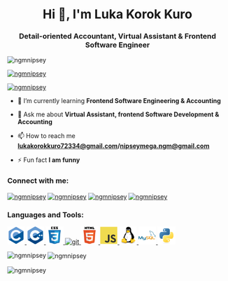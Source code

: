 <h1 align="center">Hi 👋, I'm Luka Korok Kuro</h1>
<h3 align="center">Detail-oriented Accountant, Virtual Assistant & Frontend Software Engineer</h3>

<p align="left"> <img src="https://komarev.com/ghpvc/?username=ngmnipsey&label=Profile%20views&color=0e75b6&style=flat" alt="ngmnipsey" /> </p>

<p align="left"> <a href="https://github.com/ryo-ma/github-profile-trophy"><img src="https://github-profile-trophy.vercel.app/?username=ngmnipsey" alt="ngmnipsey" /></a> </p>

<p align="left"> <a href="https://twitter.com/ngmnipsey" target="blank"><img src="https://img.shields.io/twitter/follow/ngmnipsey?logo=twitter&style=for-the-badge" alt="ngmnipsey" /></a> </p>

- 🌱 I’m currently learning **Frontend Software Engineering & Accounting**

- 💬 Ask me about **Virtual Assistant, frontend Software Development & Accounting**

- 📫 How to reach me **lukakorokkuro72334@gmail.com/nipseymega.ngm@gmail.com**

- ⚡ Fun fact **I am funny**

<h3 align="left">Connect with me:</h3>
<p align="left">
<a href="https://twitter.com/ngmnipsey" target="blank"><img align="center" src="https://raw.githubusercontent.com/rahuldkjain/github-profile-readme-generator/master/src/images/icons/Social/twitter.svg" alt="ngmnipsey" height="30" width="40" /></a>
<a href="https://linkedin.com/in/ngmnipsey" target="blank"><img align="center" src="https://raw.githubusercontent.com/rahuldkjain/github-profile-readme-generator/master/src/images/icons/Social/linked-in-alt.svg" alt="ngmnipsey" height="30" width="40" /></a>
<a href="https://fb.com/ngmnipsey" target="blank"><img align="center" src="https://raw.githubusercontent.com/rahuldkjain/github-profile-readme-generator/master/src/images/icons/Social/facebook.svg" alt="ngmnipsey" height="30" width="40" /></a>
<a href="https://instagram.com/ngmnipsey" target="blank"><img align="center" src="https://raw.githubusercontent.com/rahuldkjain/github-profile-readme-generator/master/src/images/icons/Social/instagram.svg" alt="ngmnipsey" height="30" width="40" /></a>
</p>

<h3 align="left">Languages and Tools:</h3>
<p align="left"> <a href="https://www.cprogramming.com/" target="_blank" rel="noreferrer"> <img src="https://raw.githubusercontent.com/devicons/devicon/master/icons/c/c-original.svg" alt="c" width="40" height="40"/> </a> <a href="https://www.w3schools.com/cpp/" target="_blank" rel="noreferrer"> <img src="https://raw.githubusercontent.com/devicons/devicon/master/icons/cplusplus/cplusplus-original.svg" alt="cplusplus" width="40" height="40"/> </a> <a href="https://www.w3schools.com/css/" target="_blank" rel="noreferrer"> <img src="https://raw.githubusercontent.com/devicons/devicon/master/icons/css3/css3-original-wordmark.svg" alt="css3" width="40" height="40"/> </a> <a href="https://git-scm.com/" target="_blank" rel="noreferrer"> <img src="https://www.vectorlogo.zone/logos/git-scm/git-scm-icon.svg" alt="git" width="40" height="40"/> </a> <a href="https://www.w3.org/html/" target="_blank" rel="noreferrer"> <img src="https://raw.githubusercontent.com/devicons/devicon/master/icons/html5/html5-original-wordmark.svg" alt="html5" width="40" height="40"/> </a> <a href="https://developer.mozilla.org/en-US/docs/Web/JavaScript" target="_blank" rel="noreferrer"> <img src="https://raw.githubusercontent.com/devicons/devicon/master/icons/javascript/javascript-original.svg" alt="javascript" width="40" height="40"/> </a> <a href="https://www.linux.org/" target="_blank" rel="noreferrer"> <img src="https://raw.githubusercontent.com/devicons/devicon/master/icons/linux/linux-original.svg" alt="linux" width="40" height="40"/> </a> <a href="https://www.mysql.com/" target="_blank" rel="noreferrer"> <img src="https://raw.githubusercontent.com/devicons/devicon/master/icons/mysql/mysql-original-wordmark.svg" alt="mysql" width="40" height="40"/> </a> <a href="https://www.python.org" target="_blank" rel="noreferrer"> <img src="https://raw.githubusercontent.com/devicons/devicon/master/icons/python/python-original.svg" alt="python" width="40" height="40"/> </a> </p>

<p><img align="left" src="https://github-readme-stats.vercel.app/api/top-langs?username=ngmnipsey&show_icons=true&locale=en&layout=compact" alt="ngmnipsey" /></p>

<p>&nbsp;<img align="center" src="https://github-readme-stats.vercel.app/api?username=ngmnipsey&show_icons=true&locale=en" alt="ngmnipsey" /></p>

<p><img align="center" src="https://github-readme-streak-stats.herokuapp.com/?user=ngmnipsey&" alt="ngmnipsey" /></p>

